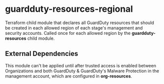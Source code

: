 # guardduty-resources-regional

Terraform child module that declares all GuardDuty resources that should be created in each allowed region of each stage's management and security accounts. Called once for each allowed region by the **guardduty-resources** child module.

## External Dependencies

This module can't be applied until after trusted access is enabled between Organizations and both GuardDuty & GuardDuty's Malware Protection in the management account, which are configured in **org-resources**.
